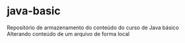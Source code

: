 # java-basic
Repositório de armazenamento do conteúdo do curso de Java básico
Alterando conteúdo de um arquivo de forma local